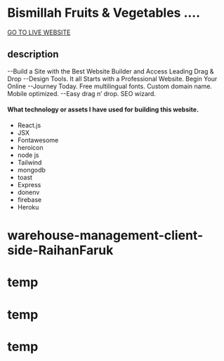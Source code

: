 # Bismillah Fruits & Vegetables ....

[GO TO LIVE WEBSITE](https://asighnment-11-projects.web.app/)

## description
--Build a Site with the Best Website Builder and Access Leading Drag & Drop --Design Tools. It all Starts with a Professional Website. Begin Your Online --Journey Today. Free multilingual fonts. Custom domain name. Mobile optimized. --Easy drag n’ drop. SEO wizard.

#### What technology or assets I have used for building this website.
* React.js
* JSX
* Fontawesome
* heroicon
* node js 
* Tailwind
* mongodb
* toast
* Express
* donenv
* firebase
* Heroku
# warehouse-management-client-side-RaihanFaruk

# temp
# temp
# temp
